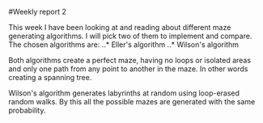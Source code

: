 #Weekly report 2

This week I have been looking at and reading about different maze generating algorithms. I will pick two of them to implement and compare. The chosen algorithms are:
..* Eller's algorithm 
..* Wilson's algorithm

Both algorithms create a perfect maze, having no loops or isolated areas and only one path from any point to another in the maze. In other words creating a spanning tree.

Wilson's algorithm generates labyrinths at random using loop-erased random walks. By this all the possible mazes are generated with the same probability.
